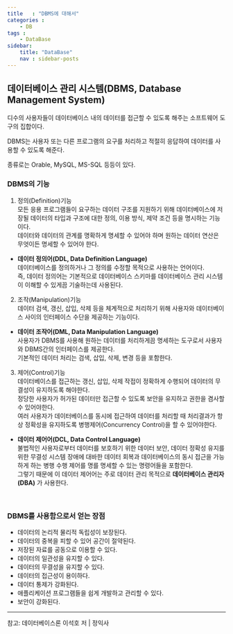 ```yaml
---
title   : "DBMS에 대해서"
categories : 
    - DB
tags : 
    - DataBase
sidebar:
    title: "DataBase"
    nav : sidebar-posts
---  
```


## 데이터베이스 관리 시스템(DBMS, Database Management System)  

디수의 사용자들이 데이터베이스 내의 데이터를 접근할 수 있도록 해주는 소프트웨어 도구의 집합이다.  

DBMS는 사용자 또는 다른 프로그램의 요구를 처리하고 적절히 응답하여 데이터를 사용할 수 있도록 해준다.  

종류로는 Orable, MySQL, MS-SQL 등등이 있다.  


### DBMS의 기능  

1. 정의(Definition)기능  
모든 응용 프로그램들이 요구하는 데이터 구조를 지원하기 위해 데이터베이스에 저장될 데이터의 타입과 구조에 대한 정의, 이용 방식, 제약 조건 등을 명시하는 기능이다.  
데이터와 데이터의 관계를 명확하게 명세할 수 있어야 하며 원하는 데이터 연산은 무엇이든 명세할 수 있어야 한다.  
- __데이터 정의어(DDL, Data Definition Language)__  
데이터베이스를 정의하거나 그 정의를 수정할 목적으로 사용하는 언어이다.  
즉, 데이터 정의어는 기본적으로 데이터베이스 스키마를 데이터베이스 관리 시스템이 이해할 수 있게끔 기술하는데 사용된다.  


2. 조작(Manipulation)기능  
데이터 검색, 갱신, 삽입, 삭제 등을 체계적으로 처리하기 위해 사용자와 데이터베이스 사이의 인터페이스 수단을 제공하는 기능이다.  
- __데이터 조작어(DML, Data Manipulation Language)__  
사용자가 DBMS를 사용해 원하는 데이터를 처리하게끔 명세하는 도구로서 사용자와 DBMS간의 인터페이스를 제공한다.  
기본적인 데이터 처리는 검색, 삽입, 삭제, 변경 등을 포함한다.  


3. 제어(Control)기능  
데이터베이스를 접근하는 갱신, 삽입, 삭제 작접이 정확하게 수행되어 데이터의 무결성이 유지하도록 해야한다.  
정당한 사용자가 허가된 데이터만 접근할 수 있도록 보안을 유지하고 권한을 겸사할 수 있어야한다.  
여러 사용자가 데이터베이스를 동시에 접근하여 데이터를 처리할 때 처리결과가 항상 정확성을 유지하도록 병행제어(Concurrency Control)을 할 수 있어야한다.  
- __데이터 제어어(DCL, Data Control Language)__  
불법적인 사용자로부터 데이터를 보호하기 위한 데이터 보안, 데이터 정확성 유지를 위한 무결성 시스템 장애에 대바한 데이터 회복과 데이터베이스의 동시 접근을 가능하게 하는 병행 수행 제어를 명를 명세할 수 있는 명령어들을 포함한다.  
그렇기 때문에 이 데이터 제어어는 주로 데이터 관리 목적으로 __데이터베이스 관리자(DBA)__ 가 사용한다.  


<br/>

### DBMS를 사용함으로서 얻는 장점  
- 데이터의 논리적 물리적 독립성이 보장된다.  
- 데이터의 중복을 피할 수 있어 공간이 절약된다.  
- 저장된 자료를 공동으로 이용할 수 있다.  
- 데이터의 일관성을 유지할 수 있다.  
- 데이터의 무결성을 유지할 수 있다.  
- 데이터의 접근성이 용이하다.  
- 데이터 통제가 강화된다.  
- 애플리케이션 프로그램들을 쉽게 개발하고 관리할 수 있다.  
- 보안이 강화된다.  

---
참고: 데이터베이스론 이석호 저 | 정익사
